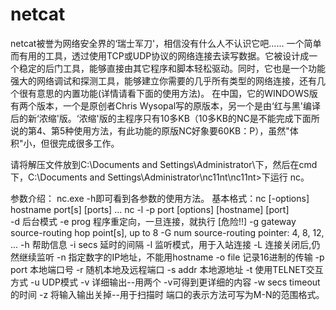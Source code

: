 # netcat
netcat被誉为网络安全界的‘瑞士军刀'，相信没有什么人不认识它吧...... 一个简单而有用的工具，透过使用TCP或UDP协议的网络连接去读写数据。它被设计成一个稳定的后门工具，能够直接由其它程序和脚本轻松驱动。同时，它也是一个功能强大的网络调试和探测工具，能够建立你需要的几乎所有类型的网络连接，还有几个很有意思的内置功能(详情请看下面的使用方法)。 在中国，它的WINDOWS版有两个版本，一个是原创者Chris Wysopal写的原版本，另一个是由‘红与黑'编译后的新‘浓缩'版。‘浓缩'版的主程序只有10多KB（10多KB的NC是不能完成下面所说的第4、第5种使用方法，有此功能的原版NC好象要60KB：P），虽然"体积"小，但很完成很多工作。  

请将解压文件放到C:\Documents and Settings\Administrator\下，然后在cmd下，C:\Documents and Settings\Administrator\nc11nt\nc11nt>下运行
nc。

参数介绍： 
nc.exe -h即可看到各参数的使用方法。 
基本格式：nc [-options] hostname port[s] [ports] ... nc -l -p port [options] [hostname] [port]  
-d 后台模式 
-e prog 程序重定向，一旦连接，就执行 [危险!!] 
-g gateway source-routing hop point[s], up to 8 
-G num source-routing pointer: 4, 8, 12, ... 
-h 帮助信息 -i secs 延时的间隔 -l 监听模式，用于入站连接 
-L 连接关闭后,仍然继续监听 -n 指定数字的IP地址，不能用hostname 
-o file 记录16进制的传输 -p port 本地端口号 -r 随机本地及远程端口 
-s addr 本地源地址 
-t 使用TELNET交互方式 
-u UDP模式 -v 详细输出--用两个
-v可得到更详细的内容 
-w secs timeout的时间 
-z 将输入输出关掉--用于扫描时  端口的表示方法可写为M-N的范围格式。
